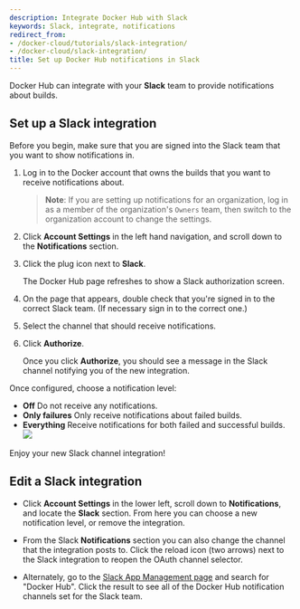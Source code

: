 ```yaml
---
description: Integrate Docker Hub with Slack
keywords: Slack, integrate, notifications
redirect_from:
- /docker-cloud/tutorials/slack-integration/
- /docker-cloud/slack-integration/
title: Set up Docker Hub notifications in Slack
---
```


Docker Hub can integrate with your **Slack** team to provide notifications about builds.

## Set up a Slack integration

Before you begin, make sure that you are signed into the Slack team that you want to show notifications in.

1. Log in to the Docker account that owns the builds that you want to receive notifications about.

    > **Note**: If you are setting up notifications for an organization, log in as a member of the organization's `Owners` team, then switch to the organization account to change the settings.

2. Click **Account Settings** in the left hand navigation, and scroll down to the **Notifications** section.

3. Click the plug icon next to **Slack**.

    The Docker Hub page refreshes to show a Slack authorization screen.

4. On the page that appears, double check that you're signed in to the correct Slack team. (If necessary sign in to the correct one.)
5. Select the channel that should receive notifications.
6. Click **Authorize**.

    Once you click **Authorize**, you should see a message in the Slack channel notifying you of the new integration.

Once configured, choose a notification level:

* **Off** Do not receive any notifications.
* **Only failures** Only receive notifications about failed builds.
* **Everything** Receive notifications for both failed and successful builds.
  ![](images/slack-notification-updates.png)

Enjoy your new Slack channel integration!

## Edit a Slack integration

* Click **Account Settings** in the lower left, scroll down to **Notifications**, and locate the **Slack** section. From here you can choose a new notification level, or remove the integration.

* From the Slack **Notifications** section you can also change the channel that the integration posts to. Click the reload icon (two arrows) next to the Slack integration to reopen the OAuth channel selector.

* Alternately, go to the <a href="https://slack.com/apps/manage" target="_blank" rel="noopener">Slack App Management page</a> and search for "Docker Hub". Click the result to see all of the Docker Hub notification channels set for the Slack team.
